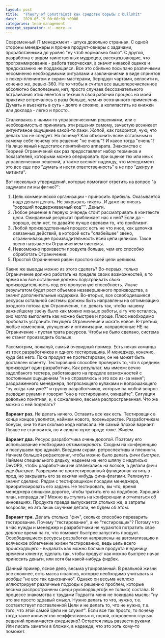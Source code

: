 ```yaml
---
layout: post
title:  "Theory of Constraints как средство борьбы с bullshit"
date:   2020-05-19 00:00:00 +0000
categories: team-management
excerpt_separator: <!--more-->
---
```


Современный IT менеджмент - штука довольно странная. С одной стороны менеджеры и прочие продукт-овнеры с задачами, проработанными
до уровня "ну чтоб нормально было". С другой, разработка с видом таинственных мудрецов, рассказывающие, что программирование - работа творческая,
а значит никакой оценке и предсказанию не поддающаяся. Все это обильно посыпано различными несомненно необходимыми ритуалами и заклинаниями в виде
спринтов с покер-пленингом и скрам-мастерами, берндаун чартами, велосити и, конечно же, ревью-360. Не то чтобы я считал все вышеперечисленное
абсолютно бесполезным, нет, просто случаев бессознательного встраивания этих эвентов и техник в свой рабочий процесс на моей практике встречалось в разы больше, чем
их осознанного применения. Думать и въезжать в суть - долго и сложно, а копипастить из книжки или доклада - легко и просто.<!--more-->

Сталкиваясь с чьими-то управленческими решениями, или с необходимостью принимать эти решения самому, зачастую возникает
интуитивное ощущение какой-то лажи. Жопой, как говорится, чую, что делать так не следует. Но почему? Как объяснить всем остальным и самому себе
почему это решение "не очень"? И какое тогда "очень"? На лицо явный недостаток понятийного аппарата. Знакомство с Теорией Ограничений как раз предоставляет
набор терминов и показателей, которыми можно оперировать при оценке тех или иных управленческих решений, а также вселяет надежду, что
менеджмент это все еще про "думать и нести ответственность" а не про "джиру и митинги".

Вот несколько утверждений, которые помогают ответить на вопрос "а задумали ли мы фигню?":
1. Цель коммерческой организации - приносить прибыль. Оказывается надо деньги делать. Не закрывать тикеты. И даже не писать "хороший поддерживаемый код"™. Деньги.
2. Любое решение в первую очередь стоит рассматривать в контексте цели. Ожидаемый результат приближает нас к ней? Если да - хорошо, если нет, то давайте
лучше сделаем то, что приблизит.
3. Любой производственный процесс есть не что иное, как цепочка связанных действий, в которой есть "слабейшее" звено, ограничивающее
производительность всей цепи целиком. Такое звено называется Ограничением системы.
4. Невозможно произвести продукта больше, чем его способно обработать Ограничение.
5. Простой Ограничения равен простою всей цепи целиком.

Какие же выводы можно из этого сделать? Во-первых, только Ограничение должно работать на пределе своих возможностей, в то время как все остальные должны подстраивать
свою производительность под его пропускную способность. Иначе результатом будет рост объемов незавершенного производства, а значит дополнительные
издержки. Во-вторых, все освободившиеся ресурсы остальной системы должны быть направлены на оптимизацию входного потока для Ограничения, т.е. делать так,
чтобы нашему важнейшему звену было как можно меньше работы, а ту что осталось, оно могло выполнять как можно быстрее и проще. Плюс необходимо пробовать устранить текущего
Ограничение и искать новое. В-третьих, любые изменения, улучшения и оптимизации, направленные НЕ на Ограничение - пустая трата ресурсов. Чтобы не было
сделано, система не станет производить больше.

Рассмотрим, пожалуй, самый очевидный пример. Есть некая команда из трех разработчиков и одного тестировщика. И менеджер, конечно, куда без него. 
Пока продукт не протестирован, он не может быть доставлен клиенту. Тестировщик способен проверить то, что в среднем производит один разработчик. Как результат, мы имеем:
вечно задолбаного тестера, работающего на пределе возможностей с постоянным ощущением "я не справляюсь и это все из-за меня"; раздраженного
менеджера, потрясающего кулаками и вопрошающего "ну когда там уже?" и группу разработчиков, которые на любой вопрос разводят руками и говорят "оно в тестировании, ожидайте".
Ситуация довольно понятная, и, к сожалению, весьма распространенная. Что же можно с ней поделать?

**Вариант раз.** Не делать ничего. Оставить все как есть. Тестировщик в конце концов уволится, наймем нового, посеньористее.
Разработчикам бонусы, они то вон сколько кода написали. Не самый плохой вариант. Лучше не становится, но и сильно хуже вроде тоже. Живем.

**Вариант два.** Ресурс разработчика очень *дорогой*. Поэтому его использование необходимо *оптимизировать*. Сходим на конференцию и послушаем про аджайл.
Внедрим скрам, ретроспективы и пленинги. Начнем большой рефакторинг, чтобы можно было делать фичи *быстрее*. Наймем специального дядьку,
наденем на него шляпу с надписью DevOPS, чтобы разработчики не отвлекались на всякое, а делали фичи *еще быстрее*. Разрешим не протестированный
функционал катить в прод, но закрывать его за какими нибудь фича-флагами. Релизнуто - значит сделано. Рядом с тестировщиком посадим менеджера,
приоритизировать его задачи. Не тестировать, вы что, время менеджера слишком дорогое, чтобы тратить его на подобное.
Хороший план, неправда ли? Можно выступить на конференции и отчитаться об инновациях. Продукта правда выпускается столько же, а затраты возросли, 
но это лишь скучные детали, не будем об этом.

**Вариант три.** Делать столько "фич", сколько способно переварить тестирование. Почему "тестирование", а не "тестировщик"? Потому что в час нужды
и менеджер и разработчики не чураются потратить свое *дорогое* время на то, что поможет быстрее запустить продукт. Освободившиеся ресурсы резработки
направлены на автоматизацию и всяческое облегчение жизни тестированию, ведь цель всего происходящего - выдавать как можно больше продукта в единицу
времени клиенту; сделать так, чтобы продукт как можно быстрее начал приносить деньги, или хотя бы какой-нибудь фидбек.

Данный пример, ясное дело, весьма утрированный. В реальной жизни все сложнее, есть масса нюансов, которые необходимо учитывать и вообще "не все так однозначно". 
Однако он весьма неплохо иллюстрирует различные подходы к решению проблем, которые весьма распространены среди руководящего(и не только) состава. 
В процессе знакомства с трудами Годратта меня не покидала мысль: "ну это же просто здравый смысл. Нужно делать то что, нужно, т.е. соответствует
поставленной Цели и не делать то, что не нужно, т.е. того, что этой самой Цели не служит". Если все так просто, то почему тогда такое количество
неэффективных и, порой, откровенно глупых решений принимается ежедневно? Остается лишь развести руками. 
Или писать заметки в бложик, в надежде, что это хоть кому-то поможет.




